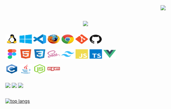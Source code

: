 <img align=right src="https://visitor-badge.laobi.icu/badge?page_id=LiiP11" />

<h1 align="center">
    <img src="https://readme-typing-svg.demolab.com?font=Fira+Code&weight=500&size=35&duration=3000&pause=500&color=6272A4&center=true&vCenter=true&width=435&lines=Hi+there!;I'm+LiiP!;" />
</h1>

<div style="display: inline_block">
    <img align="center" alt="icon-linux" height="30" width="40" src="https://raw.githubusercontent.com/devicons/devicon/master/icons/linux/linux-original.svg">
    <img align="center" alt="icon-windows" height="30" width="40" src="https://raw.githubusercontent.com/devicons/devicon/master/icons/windows8/windows8-original.svg">
    <img align="center" alt="icon-vscode" height="30" width="40" src="https://raw.githubusercontent.com/devicons/devicon/master/icons/vscode/vscode-original.svg">
    <img align="center" alt="icon-firefox" height="30" width="40" src="https://raw.githubusercontent.com/devicons/devicon/master/icons/firefox/firefox-original.svg">
    <img align="center" alt="icon-chrome" height="30" width="40" src="https://raw.githubusercontent.com/devicons/devicon/master/icons/chrome/chrome-original.svg">
    <img align="center" alt="icon-git" height="30" width="40" src="https://raw.githubusercontent.com/devicons/devicon/master/icons/git/git-original.svg">
    <img align="center" alt="icon-github" height="30" width="40" src="https://raw.githubusercontent.com/devicons/devicon/master/icons/github/github-original.svg">
</div> <br>

<div style="display: inline_block">
    <img align="center" alt="icon-figma" height="30" width="40" src="https://raw.githubusercontent.com/devicons/devicon/master/icons/figma/figma-original.svg">
    <img align="center" alt="icon-HTML5" height="30" width="40" src="https://raw.githubusercontent.com/devicons/devicon/master/icons/html5/html5-original.svg">
    <img align="center" alt="icon-CSS3" height="30" width="40" src="https://raw.githubusercontent.com/devicons/devicon/master/icons/css3/css3-original.svg">
    <img align="center" alt="icon-sass" height="30" width="40" src="https://raw.githubusercontent.com/devicons/devicon/master/icons/sass/sass-original.svg">
    <img align="center" alt="icon-tailwindcss" height="30" width="40" src="https://raw.githubusercontent.com/devicons/devicon/master/icons/tailwindcss/tailwindcss-plain.svg">
    <img align="center" alt="icon-Js" height="30" width="40" src="https://raw.githubusercontent.com/devicons/devicon/master/icons/javascript/javascript-plain.svg">
    <img align="center" alt="icon-Ts" height="30" width="40" src="https://raw.githubusercontent.com/devicons/devicon/master/icons/typescript/typescript-plain.svg">
    <img align="center" alt="icon-Vuejs" height="30" width="40" src="https://raw.githubusercontent.com/devicons/devicon/master/icons/vuejs/vuejs-original.svg"> <br><br>
    <img align="center" alt="icon-C" height="30" width="40" src="https://raw.githubusercontent.com/devicons/devicon/master/icons/c/c-original.svg">
    <img align="center" alt="icon-java" height="30" width="40" src="https://raw.githubusercontent.com/devicons/devicon/master/icons/java/java-original.svg">
    <img align="center" alt="icon-nodejs" height="30" width="40" src="https://raw.githubusercontent.com/devicons/devicon/master/icons/nodejs/nodejs-original.svg">
    <img align="center" alt="icon-npm" height="30" width="40" src="https://raw.githubusercontent.com/devicons/devicon/master/icons/npm/npm-original-wordmark.svg">
</div>

<h2></h2>

<div>
    <a href="https://www.linkedin.com/in/eliezer-pimenta-4993a6238/" target="_blank"><img src="https://img.shields.io/badge/-LinkedIn-%230077B5?style=for-the-badge&logo=linkedin&logoColor=white" target="_blank"></a> 
    <a href="https://discord.gg/SJs5Q9gM" target="_blank"><img src="https://img.shields.io/badge/Discord-7289DA?style=for-the-badge&logo=discord&logoColor=white" target="_blank"></a> 
    <a href="https://instagram.com/lipimenta11" target="_blank"><img src="https://img.shields.io/badge/-Instagram-%23E4405F?style=for-the-badge&logo=instagram&logoColor=white" target="_blank"></a>
</div>

<h2></h2>

<p align="left">
    <a target="_blank" href="https://github.com/LiiP11/github-readme-stats"><img src="https://github-readme-stats.vercel.app/api/top-langs/?username=LiiP11&langs_count=8&layout=compact&theme=react&border_radius=10&size_weight=0.5&count_weight=0.5&exclude_repo=github-readme-stats" alt="top langs"/></a>
</p>
